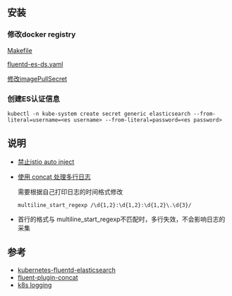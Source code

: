 ## 安装
### 修改docker registry

[Makefile](https://github.com/juggernaut0425/fluent-k8s-es/blob/3b2b9048420d8f821aff0a0b1a6738f2ec22075d/fluentd-es-image/Makefile#L17)

[fluentd-es-ds.yaml](https://github.com/juggernaut0425/fluent-k8s-es/blob/3b2b9048420d8f821aff0a0b1a6738f2ec22075d/fluentd-es-ds.yaml#L73)

[修改imagePullSecret](https://github.com/juggernaut0425/fluent-k8s-es/blob/3b2b9048420d8f821aff0a0b1a6738f2ec22075d/fluentd-es-ds.yaml#L106)



### 创建ES认证信息

```
kubectl -n kube-system create secret generic elasticsearch --from-literal=username=<es username> --from-literal=password=<es password>
```


## 说明

* [禁止istio auto inject](https://github.com/juggernaut0425/fluent-k8s-es/blob/1491eb58f4ad7a24e021789fecabd0a2ba52bd6f/fluentd-es-ds.yaml#L67)

* [使用 concat 处理多行日志](https://github.com/juggernaut0425/fluent-k8s-es/blob/fc4bdcc87041b3f73c769b3eeae2d43e49f131cf/fluentd-es-configmap.yaml#L408)

	需要根据自己打印日志的时间格式修改 
	
	```
	multiline_start_regexp /\d{1,2}:\d{1,2}:\d{1,2}\.\d{3}/
	
	```
	
	
* 首行的格式与 multiline_start_regexp不匹配时，多行失效，不会影响日志的采集



## 参考
* [kubernetes-fluentd-elasticsearch](https://github.com/kubernetes/kubernetes/tree/master/cluster/addons/fluentd-elasticsearch)
* [fluent-plugin-concat](https://github.com/fluent-plugins-nursery/fluent-plugin-concat)
* [k8s logging](https://kubernetes.io/docs/concepts/cluster-administration/logging/)
